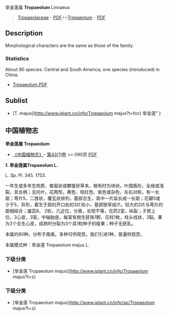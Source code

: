 旱金莲属  **Tropaeolum** Linnaeus

> [Tropaeolaceae](http://www.iplant.cn/info/Tropaeolaceae?t=foc) - [PDF](http://www.iplant.cn/foc/pdf/Tropaeolaceae.pdf)>>[Tropaeolum](http://www.iplant.cn/info/Tropaeolum?t=foc) - [PDF](http://www.iplant.cn/foc/pdf/Tropaeolum.pdf)

## Description

Morphological characters are the same as those of the family.

### Statistics
About 90 species: Central and South America; one species (introduced) in China.


* [Tropaeolum.PDF](http://www.iplant.cn/foc/pdf/Tropaeolum.pdf)

## Sublist

* [T.  majus](http://www.iplant.cn/info/Tropaeolum majus?t=foc) 旱金莲"
}
## 中国植物志



**旱金莲属 Tropaeolum**

* [《中国植物志》](http://www.iplant.cn/frps)- [第43(1)卷](http://www.iplant.cn/frps/vol/43(1)) >> 090页 [PDF](http://www.iplant.cn/frps/pdf/43(1)/090y.pdf)


**1. 旱金莲属Tropaeolum L.**

L. Sp. Pl. 345. 1753.

一年生或多年生肉质、匍匐状或攀援状草本。根有时为块状。叶圆盾形，全缘或浅裂，具长柄；无托叶。花两性，黄色、桔红色、紫色或杂色，左右对称，有一长距；萼片5，二唇状，覆瓦状排列，基部合生，其中一片延长成一长距；花瓣5或少于5，异形，着生于距的开口处的3片较小，基部狭窄成爪，较大的2片与萼片的距相结合；雄蕊8， 2轮，几近位，分离，长短不等，花药2室，纵裂；子房上位，3心皮，3室，中轴胎座，每室有倒生胚珠1颗，花柱1枚，柱头线状，3裂。果为3个合生心皮，成熟时分裂为3个具1粒种子的瘦果；种子无胚乳。

本属约80种，分布于南美。多种可供观赏。我们引进1种，普遍供观赏。

本属模式种：旱金莲 Tropaeolum majus L.

### 下级分类
* [旱金莲  Tropaeolum majus](http://www.iplant.cn/info/Tropaeolum majus?t=z)

### 下级分类
* [旱金莲  Tropaeolum majus](http://www.iplant.cn/info/sp/Tropaeolum majus?t=z)
